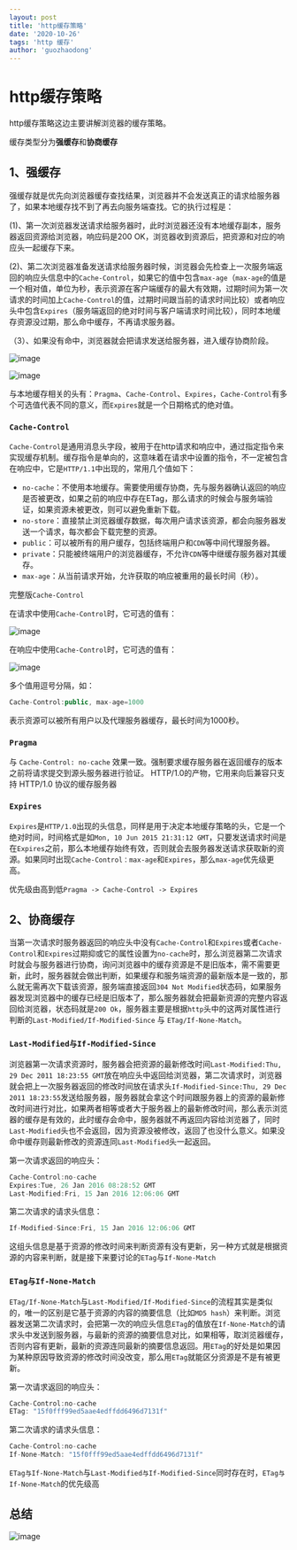 ```yaml
---
layout: post
title: 'http缓存策略'
date: '2020-10-26'
tags: 'http 缓存'
author: 'guozhaodong'
---
```


# http缓存策略


http缓存策略这边主要讲解浏览器的缓存策略。

缓存类型分为**强缓存**和**协商缓存**

## 1、强缓存

强缓存就是优先向浏览器缓存查找结果，浏览器并不会发送真正的请求给服务器了，如果本地缓存找不到了再去向服务端查找。它的执行过程是：

(1)、第一次浏览器发送请求给服务器时，此时浏览器还没有本地缓存副本，服务器返回资源给浏览器，响应码是200 OK，浏览器收到资源后，把资源和对应的响应头一起缓存下来。

(2)、第二次浏览器准备发送请求给服务器时候，浏览器会先检查上一次服务端返回的响应头信息中的`Cache-Control`，如果它的值中包含`max-age`（`max-age`的值是一个相对值，单位为秒，表示资源在客户端缓存的最大有效期，过期时间为第一次请求的时间加上`Cache-Control`的值，过期时间跟当前的请求时间比较）或者响应头中包含`Expires`（服务端返回的绝对时间与客户端请求时间比较），同时本地缓存资源没过期，那么命中缓存，不再请求服务器。

（3）、如果没有命中，浏览器就会把请求发送给服务器，进入缓存协商阶段。

![image](/assets/img/http-cache/pic4.png)

![image](/assets/img/http-cache/pic5.png)

与本地缓存相关的头有：`Pragma`、`Cache-Control`、`Expires`，`Cache-Control`有多个可选值代表不同的意义，而`Expires`就是一个日期格式的绝对值。



### `Cache-Control`

`Cache-Control`是通用消息头字段，被用于在http请求和响应中，通过指定指令来实现缓存机制。缓存指令是单向的，这意味着在请求中设置的指令，不一定被包含在响应中，它是`HTTP/1.1`中出现的，常用几个值如下：

- `no-cache`：不使用本地缓存。需要使用缓存协商，先与服务器确认返回的响应是否被更改，如果之前的响应中存在ETag，那么请求的时候会与服务端验证，如果资源未被更改，则可以避免重新下载。
- `no-store`：直接禁止浏览器缓存数据，每次用户请求该资源，都会向服务器发送一个请求，每次都会下载完整的资源。
- `public`：可以被所有的用户缓存，包括终端用户和`CDN`等中间代理服务器。
- `private`：只能被终端用户的浏览器缓存，不允许`CDN`等中继缓存服务器对其缓存。
- `max-age`：从当前请求开始，允许获取的响应被重用的最长时间（秒）。

完整版`Cache-Control`

在请求中使用`Cache-Control`时，它可选的值有：

![image](/assets/img/http-cache/pic2.png)

在响应中使用`Cache-Control`时，它可选的值有：

![image](/assets/img/http-cache/pic3.png)

多个值用逗号分隔，如：
``` JavaScript
Cache-Control:public, max-age=1000
```
表示资源可以被所有用户以及代理服务器缓存，最长时间为1000秒。

### `Pragma`

与 `Cache-Control: no-cache` 效果一致。强制要求缓存服务器在返回缓存的版本之前将请求提交到源头服务器进行验证。 HTTP/1.0的产物，它用来向后兼容只支持 HTTP/1.0 协议的缓存服务器

### `Expires`

`Expires`是`HTTP/1.0`出现的头信息，同样是用于决定本地缓存策略的头，它是一个绝对时间，时间格式是如`Mon, 10 Jun 2015 21:31:12 GMT`，只要发送请求时间是在`Expires`之前，那么本地缓存始终有效，否则就会去服务器发送请求获取新的资源。如果同时出现`Cache-Control：max-age`和`Expires`，那么`max-age`优先级更高。

优先级由高到低`Pragma -> Cache-Control -> Expires`

## 2、协商缓存

当第一次请求时服务器返回的响应头中没有`Cache-Control`和`Expires`或者`Cache-Control`和`Expires`过期抑或它的属性设置为`no-cache`时，那么浏览器第二次请求时就会与服务器进行协商，询问浏览器中的缓存资源是不是旧版本，需不需要更新，此时，服务器就会做出判断，如果缓存和服务端资源的最新版本是一致的，那么就无需再次下载该资源，服务端直接返回`304 Not Modified`状态码，如果服务器发现浏览器中的缓存已经是旧版本了，那么服务器就会把最新资源的完整内容返回给浏览器，状态码就是`200 Ok`，服务器主要是根据`http`头中的这两对属性进行判断的`Last-Modified/If-Modified-Since` 与 `ETag/If-None-Match`。

### `Last-Modified与If-Modified-Since`

浏览器第一次请求资源时，服务器会把资源的最新修改时间`Last-Modified:Thu, 29 Dec 2011 18:23:55 GMT`放在响应头中返回给浏览器，第二次请求时，浏览器就会把上一次服务器返回的修改时间放在请求头`If-Modified-Since:Thu, 29 Dec 2011 18:23:55`发送给服务器，服务器就会拿这个时间跟服务器上的资源的最新修改时间进行对比，如果两者相等或者大于服务器上的最新修改时间，那么表示浏览器的缓存是有效的，此时缓存会命中，服务器就不再返回内容给浏览器了，同时`Last-Modified`头也不会返回，因为资源没被修改，返回了也没什么意义。如果没命中缓存则最新修改的资源连同`Last-Modified`头一起返回。

第一次请求返回的响应头：

```JavaScript
Cache-Control:no-cache
Expires:Tue, 26 Jan 2016 08:28:52 GMT
Last-Modified:Fri, 15 Jan 2016 12:06:06 GMT
```

第二次请求的请求头信息：
```JavaScript
If-Modified-Since:Fri, 15 Jan 2016 12:06:06 GMT
```

这组头信息是基于资源的修改时间来判断资源有没有更新，另一种方式就是根据资源的内容来判断，就是接下来要讨论的`ETag`与`If-None-Match`

### `ETag与If-None-Match`

`ETag/If-None-Match`与`Last-Modified/If-Modified-Since`的流程其实是类似的，唯一的区别是它基于资源的内容的摘要信息（比如`MD5 hash`）来判断。浏览器发送第二次请求时，会把第一次的响应头信息`ETag`的值放在`If-None-Match`的请求头中发送到服务器，与最新的资源的摘要信息对比，如果相等，取浏览器缓存，否则内容有更新，最新的资源连同最新的摘要信息返回。用`ETag`的好处是如果因为某种原因导致资源的修改时间没改变，那么用`ETag`就能区分资源是不是有被更新。

第一次请求返回的响应头：

```JavaScript
Cache-Control:no-cache
ETag: "15f0fff99ed5aae4edffdd6496d7131f"
```

第二次请求的请求头信息：

```JavaScript
Cache-Control:no-cache
If-None-Match: "15f0fff99ed5aae4edffdd6496d7131f"
```

`ETag与If-None-Match`与`Last-Modified与If-Modified-Since`同时存在时，`ETag与If-None-Match`的优先级高

## 总结

![image](/assets/img/http-cache/pic.jpg)